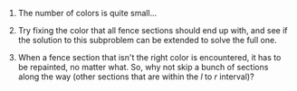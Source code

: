 1. The number of colors is quite small...

2. Try fixing the color that all fence sections should end up with, and see if the solution to this subproblem can be extended to solve the full one. 

3. When a fence section that isn't the right color is encountered, it has to be repainted, no matter what. So, why not skip a bunch of sections along the way (other sections that are within the $l$ to $r$ interval)?